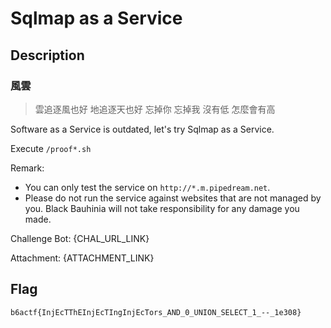 Sqlmap as a Service
===

## Description

### 風雲

> 雲追逐風也好 地追逐天也好
> 忘掉你 忘掉我
> 沒有低 怎麼會有高

Software as a Service is outdated, let's try Sqlmap as a Service.

Execute `/proof*.sh`

Remark: 
- You can only test the service on `http://*.m.pipedream.net`. 
- Please do not run the service against websites that are not managed by you. Black Bauhinia will not take responsibility for any damage you made.

Challenge Bot: {CHAL_URL_LINK}

Attachment: {ATTACHMENT_LINK}

## Flag

`b6actf{InjEcTThEInjEcTIngInjEcTors_AND_0_UNION_SELECT_1_--_1e308}`

